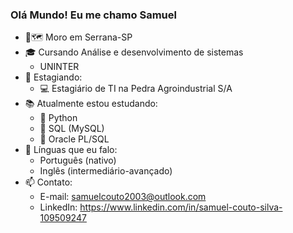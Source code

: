 ### Olá Mundo! Eu me chamo Samuel 

- 📍🗺️ Moro em Serrana-SP
- 🎓 Cursando Análise e desenvolvimento de sistemas
    * UNINTER
- 💼 Estagiando:
    * 💻 Estagiário de TI na Pedra Agroindustrial S/A
- 📚 Atualmente estou estudando:
    * 🐍 Python
    * 🐬 SQL (MySQL)
    * 📁 Oracle PL/SQL
- 💬 Línguas que eu falo:
    * Português (nativo)
    * Inglês (intermediário-avançado)
- 📫 Contato:
   * E-mail: samuelcouto2003@outlook.com
   * LinkedIn: https://www.linkedin.com/in/samuel-couto-silva-109509247
